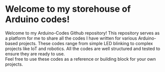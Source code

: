 # **Welcome to my storehouse of Arduino codes!**

Welcome to my Arduino-Codes Github repository! This repository serves as a platform for me to share all the codes I have written for various Arduino-based projects. These codes range from simple LED blinking to complex projects like IoT and robotics. All the codes are well structured and tested to ensure they are ready to use. 
<br/>
Feel free to use these codes as a reference or building block for your own projects.

